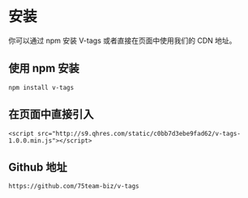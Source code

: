 # 安装

你可以通过 npm 安装 V-tags 或者直接在页面中使用我们的 CDN 地址。

## 使用 npm 安装

```markup
npm install v-tags
```

## 在页面中直接引入

```markup
<script src="http://s9.qhres.com/static/c0bb7d3ebe9fad62/v-tags-1.0.0.min.js"></script>
```

## Github 地址

```
https://github.com/75team-biz/v-tags
```

